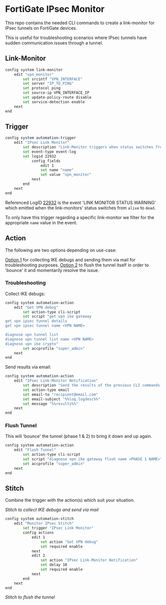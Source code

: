 # FortiGate IPsec Monitor

This repo contains the needed CLI commands to create a link-monitor for IPsec tunnels on FortiGate devices.  

This is useful for troubleshooting scenarios where IPsec tunnels have sudden communication issues through a tunnel.

## Link-Monitor 

```bash
config system link-monitor
    edit "vpn_monitor"
        set srcintf "VPN_INTERFACE"
        set server "IP_TO_PING"
        set protocol ping 
        set source-ip VPN_INTERFACE_IP
        set update-policy-route disable
        set service-detection enable
    next
end
```

## Trigger

```bash
config system automation-trigger
    edit "IPsec Link Monitor"
        set description "Link-Monitor triggers when status switches from alive -> dead"
        set event-type event-log
        set logid 22932
            config fields
                edit 1 
                set name "name"
                set value "vpn_monitor"
            next
        end
    next
end
```

Referenced LogID [22932](https://docs.fortinet.com/document/fortigate/7.2.8/fortios-log-message-reference/22932) is the event 'LINK MONITOR STATUS WARNING' which emitted when the link-monitors' status switches from `alive` to `dead`.

To only have this trigger regarding a specific link-monitor we filter for the appropriate `name` value in the event.

## Action

The following are two options depending on use-case:

[Option 1](#troubleshooting) for collecting IKE debugs and sending them via mail for troubleshooting purposes.
[Option 2](#flush-tunnel) to flush the tunnel itself in order to 'bounce' it and momentarily resolve the issue.

### Troubleshooting

Collect IKE debugs:

```bash
config system automation-action
    edit "Get VPN debug"
        set action-type cli-script
        set script "get vpn ike gateway
get vpn ipsec tunnel details
get vpn ipsec tunnel name <VPN NAME>

diagnose vpn tunnel list
diagnose vpn tunnel list name <VPN NAME>
diagnose vpn ike crypto"
        set accprofile "super_admin"
    next
end
```

Send results via email:

```bash
config system automation-action
    edit "IPsec Link-Monitor Notification"
        set description "Send the results of the previous CLI commands as mail"
        set action-type email
        set email-to "recipient@email.com"
        set email-subject "%%log.logdesc%%"
        set message "%%results%%"
    next
end
```

### Flush Tunnel

This will 'bounce' the tunnel (phase 1 & 2) to bring it down and up again.

```bash
config system automation-action
    edit "Flush Tunnel"
        set action-type cli-script
        set script "diagnose vpn ike gateway flush name <PHASE 1 NAME>" # OR put "diagnose vpn tunnel flush <PHASE 1 NAME>" (depends on ForiOS version)
        set accprofile "super_admin"
    next
end
```

## Stitch

Combine the trigger with the action(s) which suit your situation.

*Stitch to collect IKE debugs and send via mail*

```bash
config system automation-stitch
    edit "Monitor IPsec Stitch"
        set trigger "IPsec Link Monitor"
        config actions
            edit 1 
                set action "Get VPN debug"
                set required enable
            next
            edit 2 
                set action "IPsec Link-Monitor Notification"
                set delay 10
                set required enable
            next
        end
    next
end
```

*Stitch to flush the tunnel*

```bash

```
